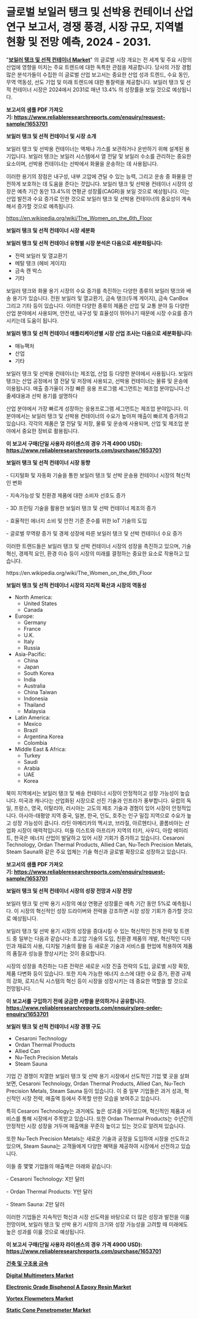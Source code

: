 <p><h1>글로벌 보일러 탱크 및 선박용 컨테이너 산업 연구 보고서, 경쟁 풍경, 시장 규모, 지역별 현황 및 전망 예측, 2024 - 2031.</h1></p><p>"<strong><a href="https://www.reliableresearchreports.com/boiler-tank-and-shipping-container-r1653701">보일러 탱크 및 선적 컨테이너 Market</a></strong>" 의 글로벌 시장 개요는 전 세계 및 주요 시장의 산업에 영향을 미치는 주요 트렌드에 대한 독특한 관점을 제공합니다. 당사의 가장 경험 많은 분석가들이 수집한 이 글로벌 산업 보고서는 중요한 산업 성과 트렌드, 수요 동인, 무역 역동성, 선도 기업 및 미래 트렌드에 대한 통찰력을 제공합니다. 보일러 탱크 및 선적 컨테이너 시장은 2024에서 2031로 매년 13.4% 의 성장률을 보일 것으로 예상됩니다.</p>
<p><strong>보고서의 샘플 PDF 가져오기:&nbsp;<a href="https://www.reliableresearchreports.com/enquiry/request-sample/1653701">https://www.reliableresearchreports.com/enquiry/request-sample/1653701</a></strong></p>
<p><strong>보일러 탱크 및 선적 컨테이너 및 시장 소개</strong></p>
<p><p>보일러 탱크 및 선박용 컨테이너는 액체나 가스를 보관하거나 운반하기 위해 설계된 용기입니다. 보일러 탱크는 보일러 시스템에서 열 전달 및 보일러 수소를 관리하는 중요한 요소이며, 선박용 컨테이너는 선박에서 화물을 운송하는 데 사용됩니다.</p><p>이러한 용기의 장점은 내구성, 내부 고압에 견딜 수 있는 능력, 그리고 운송 중 화물을 안전하게 보호하는 데 도움을 준다는 것입니다. 보일러 탱크 및 선박용 컨테이너 시장의 성장은 예측 기간 동안 13.4%의 연평균 성장률(CAGR)을 보일 것으로 예상됩니다. 이는 산업 발전과 수요 증가로 인한 것으로 보일러 탱크 및 선박용 컨테이너의 중요성이 계속해서 증가할 것으로 예측됩니다.</p></p>
<p><a href="https://en.wikipedia.org/wiki/The_Women_on_the_6th_Floor">https://en.wikipedia.org/wiki/The_Women_on_the_6th_Floor</a></p>
<p><strong>보일러 탱크 및 선적 컨테이너 시장 세분화</strong></p>
<p><strong>보일러 탱크 및 선적 컨테이너 유형별 시장 분석은 다음으로 세분화됩니다:</strong></p>
<p><ul><li>전력 보일러 및 열교환기</li><li>메탈 탱크 (헤비 게이지)</li><li>금속 캔 박스</li><li>기타</li></ul></p>
<p><p>보일러 탱크와 화물 용기 시장의 수요 증가를 촉진하는 다양한 종류의 보일러 탱크와 배송 용기가 있습니다. 전원 보일러 및 열교환기, 금속 탱크(두께 게이지), 금속 CanBox 그리고 기타 등이 있습니다. 이러한 다양한 종류의 제품은 산업 및 교통 분야 등 다양한 산업 분야에서 사용되며, 안전성, 내구성 및 효율성이 뛰어나기 때문에 시장 수요를 증가시키는데 도움이 됩니다.</p></p>
<p><strong>보일러 탱크 및 선적 컨테이너 애플리케이션별 시장 산업 조사는 다음으로 세분화됩니다:</strong></p>
<p><ul><li>매뉴팩처</li><li>산업</li><li>기타</li></ul></p>
<p><p>보일러 탱크 및 선박용 컨테이너는 제조업, 산업 등 다양한 분야에서 사용됩니다. 보일러 탱크는 산업 공정에서 열 전달 및 저장에 사용되고, 선박용 컨테이너는 물류 및 운송에 이용됩니다. 매출 증가율이 가장 빠른 응용 프로그램 세그먼트는 제조업 분야입니다.산줄세대용과 선박 용기를 설명하다</p><p>산업 분야에서 가장 빠르게 성장하는 응용프로그램 세그먼트는 제조업 분야입니다. 이 분야에서는 보일러 탱크 및 선박용 컨테이너의 수요가 높아져 매출이 빠르게 증가하고 있습니다. 각각의 제품은 열 전달 및 저장, 물류 및 운송에 사용되며, 산업 및 제조업 분야에서 중요한 장비로 활용됩니다.</p></p>
<p><strong>이 보고서 구매(단일 사용자 라이센스의 경우 가격 4900 USD): <a href="https://www.reliableresearchreports.com/purchase/1653701">https://www.reliableresearchreports.com/purchase/1653701</a></strong></p>
<p><strong>보일러 탱크 및 선적 컨테이너 시장 동향</strong></p>
<p><p>- 디지털화 및 자동화 기술을 통한 보일러 탱크 및 선박 운송용 컨테이너 시장의 혁신적인 변화</p><p>- 지속가능성 및 친환경 제품에 대한 소비자 선호도 증가</p><p>- 3D 프린팅 기술을 활용한 보일러 탱크 및 선박 컨테이너 제조의 증가</p><p>- 효율적인 에너지 소비 및 안전 기준 준수를 위한 IoT 기술의 도입</p><p>- 글로벌 무역량 증가 및 경제 성장에 따른 보일러 탱크 및 선박 컨테이너 수요 증가</p><p>이러한 트렌드들은 보일러 탱크 및 선박 컨테이너 시장의 성장을 촉진하고 있으며, 기술 혁신, 경제적 요인, 환경 이슈 등이 시장의 미래를 결정하는 중요한 요소로 작용하고 있습니다.</p></p>
<p>https://en.wikipedia.org/wiki/The_Women_on_the_6th_Floor</p>
<p><strong>보일러 탱크 및 선적 컨테이너 시장의 지리적 확산과 시장의 역동성</strong></p>
<p><ul>
    <li>
        North America:
        <ul>
            <li>United States</li>
            <li>Canada</li>
        </ul>
    </li>
    <li>
        Europe:
        <ul>
            <li>Germany</li>
            <li>France</li>
            <li>U.K.</li>
            <li>Italy</li>
            <li>Russia</li>
        </ul>
    </li>
    <li>
        Asia-Pacific:
        <ul>
            <li>China</li>
            <li>Japan</li>
            <li>South Korea</li>
            <li>India</li>
            <li>Australia</li>
            <li>China Taiwan</li>
            <li>Indonesia</li>
            <li>Thailand</li>
            <li>Malaysia</li>
        </ul>
    </li>
    <li>
        Latin America:
        <ul>
            <li>Mexico</li>
            <li>Brazil</li>
            <li>Argentina Korea</li>
            <li>Colombia</li>
        </ul>
    </li>
    <li>
        Middle East & Africa:
        <ul>
            <li>Turkey</li>
            <li>Saudi</li>
            <li>Arabia</li>
            <li>UAE</li>
            <li>Korea</li>
        </ul>
    </li>
    </ul></p>
<p><p>북미 지역에서는 보일러 탱크 및 배송 컨테이너 시장이 안정적이고 성장 가능성이 높습니다. 미국과 캐나다는 산업화된 시장으로 선진 기술과 인프라가 풍부합니다. 유럽의 독일, 프랑스, 영국, 이탈리아, 러시아는 고도의 제조 기술과 경험이 있어 시장이 안정적입니다. 아시아-태평양 지역 중국, 일본, 한국, 인도, 호주는 인구 밀집 지역으로 수요가 높고 성장 가능성이 큽니다. 라틴 아메리카의 멕시코, 브라질, 아르헨티나, 콜롬비아는 산업화 시장이 매력적입니다. 미들 이스트와 아프리카 지역의 터키, 사우디, 아랍 에미리트, 한국은 에너지 산업이 발달하고 있어 시장 기회가 증가하고 있습니다. Cesaroni Technology, Ordan Thermal Products, Allied Can, Nu-Tech Precision Metals, Steam Sauna와 같은 주요 업체는 기술 혁신과 글로벌 확장으로 성장하고 있습니다.</p></p>
<p><strong>보고서의 샘플 PDF 가져오기:&nbsp;<a href="https://www.reliableresearchreports.com/enquiry/request-sample/1653701">https://www.reliableresearchreports.com/enquiry/request-sample/1653701</a></strong></p>
<p><strong>보일러 탱크 및 선적 컨테이너 시장의 성장 전망과 시장 전망</strong></p>
<p><p>보일러 탱크 및 선박 용기 시장의 예상 연평균 성장률은 예측 기간 동안 5%로 예측됩니다. 이 시장의 혁신적인 성장 드라이버와 전략을 강조하면 시장 성장 기회가 증가할 것으로 예상됩니다. </p><p>보일러 탱크 및 선박 용기 시장의 성장을 증대시킬 수 있는 혁신적인 전개 전략 및 트렌드 중 일부는 다음과 같습니다: 초고압 기술의 도입, 친환경 제품의 개발, 혁신적인 디자인과 재료의 사용, 디지털 기술의 활용 등 새로운 기술과 서비스를 현업에 적용하여 제품의 품질과 성능을 향상시키는 것이 중요합니다.</p><p>시장의 성장을 촉진하는 다른 전략은 새로운 시장 진출 전략의 도입, 글로벌 시장 확장, 제품 다변화 등이 있습니다. 또한 지속 가능한 에너지 소스에 대한 수요 증가, 환경 규제의 강화, 로지스틱 시스템의 혁신 등이 시장을 성장시키는 데 중요한 역할을 할 것으로 전망됩니다.</p></p>
<p><strong>이 보고서를 구입하기 전에 궁금한 사항을 문의하거나 공유합니다. <a href="https://www.reliableresearchreports.com/enquiry/pre-order-enquiry/1653701">https://www.reliableresearchreports.com/enquiry/pre-order-enquiry/1653701</a></strong></p>
<p><strong>보일러 탱크 및 선적 컨테이너 시장 경쟁 구도</strong></p>
<p><ul><li>Cesaroni Technology</li><li>Ordan Thermal Products</li><li>Allied Can</li><li>Nu-Tech Precision Metals</li><li>Steam Sauna</li></ul></p>
<p><p>기업 간 경쟁이 치열한 보일러 탱크 및 선박 용기 시장에서 선도적인 기업 몇 곳을 살펴보면, Cesaroni Technology, Ordan Thermal Products, Allied Can, Nu-Tech Precision Metals, Steam Sauna 등이 있습니다. 이 중 일부 기업들은 과거 성과, 혁신적인 시장 전략, 매출액 등에서 주목할 만한 모습을 보여주고 있습니다.</p><p>특히 Cesaroni Technology는 과거에도 높은 성과를 거두었으며, 혁신적인 제품과 서비스를 통해 시장에서 주목받고 있습니다. 또한 Ordan Thermal Products는 수년간의 안정적인 시장 성장을 거두며 매출액을 꾸준히 높이고 있는 것으로 알려져 있습니다.</p><p>또한 Nu-Tech Precision Metals는 새로운 기술과 공정을 도입하여 시장을 선도하고 있으며, Steam Sauna는 고객들에게 다양한 혜택을 제공하여 시장에서 선전하고 있습니다.</p><p>이들 중 몇몇 기업들의 매출액은 아래와 같습니다:</p><p>- Cesaroni Technology: X만 달러</p><p>- Ordan Thermal Products: Y만 달러</p><p>- Steam Sauna: Z만 달러</p><p>이러한 기업들은 지속적인 혁신과 시장 선도력을 바탕으로 더 많은 성장과 발전을 이룰 전망이며, 보일러 탱크 및 선박 용기 시장의 크기와 성장 가능성을 고려할 때 미래에도 높은 성과를 이룰 것으로 예상됩니다.</p></p>
<p><strong>이 보고서 구매(단일 사용자 라이센스의 경우 가격 4900 USD): <a href="https://www.reliableresearchreports.com/purchase/1653701">https://www.reliableresearchreports.com/purchase/1653701</a></strong></p>
<p><strong><p><a href="https://github.com/sougarounis/Market-Research-Report-List-5/blob/main/855095791577.md">건축 및 구조용 금속</a></p><p><a href="https://medium.com/@clarenceuvalis67867/navigating-the-global-digital-multimeters-market-landscape-trends-forecasts-and-impact-analysis-9cfb9e4b9f2f">Digital Multimeters Market</a></p><p><a href="https://www.linkedin.com/pulse/electronic-grade-bisphenol-epoxy-resin-market-outlook-complete-oj4of?trackingId=li9foU7UTIStqGf89y9eqw%3D%3D">Electronic Grade Bisphenol A Epoxy Resin Market</a></p><p><a href="https://medium.com/@clarenceuvalis67867/vortex-flowmeters-market-trends-a-detailed-study-of-its-market-segmentation-and-analyzing-the-1e748cb32283">Vortex Flowmeters Market</a></p><p><a href="https://medium.com/@clarenceuvalis67867/static-cone-penetrometer-market-global-market-insights-and-sales-trends-2024-to-2031-20f16ee0c0fb">Static Cone Penetrometer Market</a></p></strong></p>
<p></p>